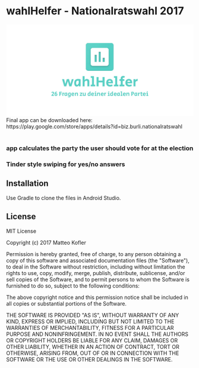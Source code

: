 # wahlHelfer - Nationalratswahl 2017
<img src="https://github.com/burliEnterprises/nationalratswahl-app/blob/master/graphics/screen/play_header.jpg" />
<br/>
Final app can be downloaded here:<br/>
https://play.google.com/store/apps/details?id=biz.burli.nationalratswahl
<br/><br/>

### app calculates the party the user should vote for at the election
### Tinder style swiping for yes/no answers


## Installation
Use Gradle to clone the files in Android Studio.


## License
MIT License

Copyright (c) 2017 Matteo Kofler

Permission is hereby granted, free of charge, to any person obtaining a copy
of this software and associated documentation files (the "Software"), to deal
in the Software without restriction, including without limitation the rights
to use, copy, modify, merge, publish, distribute, sublicense, and/or sell
copies of the Software, and to permit persons to whom the Software is
furnished to do so, subject to the following conditions:

The above copyright notice and this permission notice shall be included in all
copies or substantial portions of the Software.

THE SOFTWARE IS PROVIDED "AS IS", WITHOUT WARRANTY OF ANY KIND, EXPRESS OR
IMPLIED, INCLUDING BUT NOT LIMITED TO THE WARRANTIES OF MERCHANTABILITY,
FITNESS FOR A PARTICULAR PURPOSE AND NONINFRINGEMENT. IN NO EVENT SHALL THE
AUTHORS OR COPYRIGHT HOLDERS BE LIABLE FOR ANY CLAIM, DAMAGES OR OTHER
LIABILITY, WHETHER IN AN ACTION OF CONTRACT, TORT OR OTHERWISE, ARISING FROM,
OUT OF OR IN CONNECTION WITH THE SOFTWARE OR THE USE OR OTHER DEALINGS IN THE
SOFTWARE.
